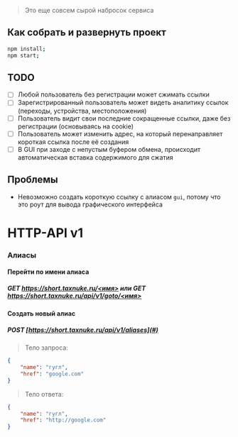 > Это еще совсем сырой набросок сервиса

## Как собрать и развернуть проект
```sh
npm install;
npm start;
```

## TODO
- [ ] Любой пользователь без регистрации может сжимать ссылки
- [ ] Зарегистрированный пользователь может видеть аналитику ссылок (переходы, устройства, местоположения)
- [ ] Пользователь видит свои последние сокращенные ссылки, даже без регистрации (основываясь на cookie)
- [ ] Пользователь может изменить адрес, на который перенаправляет короткая ссылка после её создания
- [ ] В GUI при заходе с непустым буфером обмена, происходит автоматическая вставка содержимого для сжатия

## Проблемы

* Невозможно создать короткую ссылку с алиасом `gui`, потому что это роут для вывода графического интерфейса

# HTTP-API v1

### Алиасы

#### Перейти по имени алиаса

##### GET [https://short.taxnuke.ru/<имя>](#) или GET [https://short.taxnuke.ru/api/v1/goto/<имя>](#)

#### Создать новый алиас

##### POST [https://short.taxnuke.ru/api/v1/aliases](#)
> Тело запроса:
```json
{
    "name": "гугл",
    "href": "google.com"
}
```
> Тело ответа:
```json
{
    "name": "гугл",
    "href": "http://google.com"
}
```

